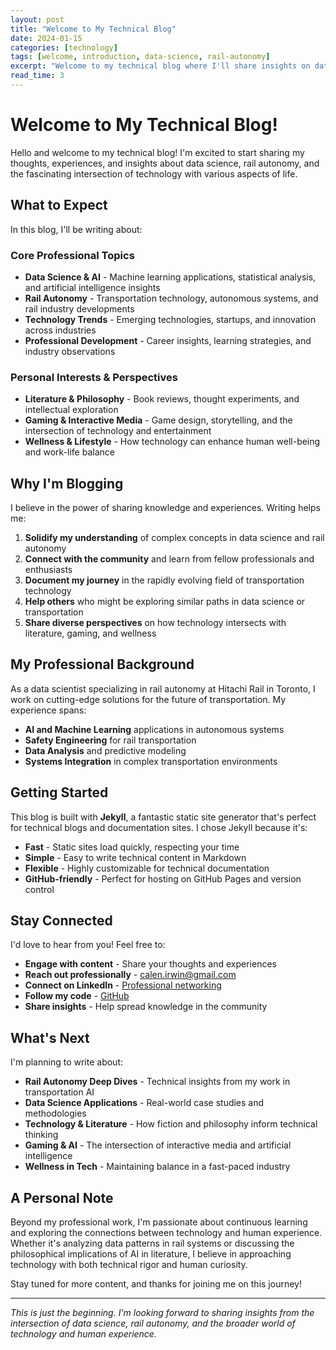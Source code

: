 ```yaml
---
layout: post
title: "Welcome to My Technical Blog"
date: 2024-01-15
categories: [technology]
tags: [welcome, introduction, data-science, rail-autonomy]
excerpt: "Welcome to my technical blog where I'll share insights on data science, rail autonomy, AI, and the intersection of technology with literature, gaming, and wellness."
read_time: 3
---
```


# Welcome to My Technical Blog!

Hello and welcome to my technical blog! I'm excited to start sharing my thoughts, experiences, and insights about data science, rail autonomy, and the fascinating intersection of technology with various aspects of life.

## What to Expect

In this blog, I'll be writing about:

### Core Professional Topics
- **Data Science & AI** - Machine learning applications, statistical analysis, and artificial intelligence insights
- **Rail Autonomy** - Transportation technology, autonomous systems, and rail industry developments
- **Technology Trends** - Emerging technologies, startups, and innovation across industries
- **Professional Development** - Career insights, learning strategies, and industry observations

### Personal Interests & Perspectives
- **Literature & Philosophy** - Book reviews, thought experiments, and intellectual exploration
- **Gaming & Interactive Media** - Game design, storytelling, and the intersection of technology and entertainment
- **Wellness & Lifestyle** - How technology can enhance human well-being and work-life balance

## Why I'm Blogging

I believe in the power of sharing knowledge and experiences. Writing helps me:

1. **Solidify my understanding** of complex concepts in data science and rail autonomy
2. **Connect with the community** and learn from fellow professionals and enthusiasts
3. **Document my journey** in the rapidly evolving field of transportation technology
4. **Help others** who might be exploring similar paths in data science or transportation
5. **Share diverse perspectives** on how technology intersects with literature, gaming, and wellness

## My Professional Background

As a data scientist specializing in rail autonomy at Hitachi Rail in Toronto, I work on cutting-edge solutions for the future of transportation. My experience spans:

- **AI and Machine Learning** applications in autonomous systems
- **Safety Engineering** for rail transportation
- **Data Analysis** and predictive modeling
- **Systems Integration** in complex transportation environments

## Getting Started

This blog is built with **Jekyll**, a fantastic static site generator that's perfect for technical blogs and documentation sites. I chose Jekyll because it's:

- **Fast** - Static sites load quickly, respecting your time
- **Simple** - Easy to write technical content in Markdown
- **Flexible** - Highly customizable for technical documentation
- **GitHub-friendly** - Perfect for hosting on GitHub Pages and version control

## Stay Connected

I'd love to hear from you! Feel free to:

- **Engage with content** - Share your thoughts and experiences
- **Reach out professionally** - [calen.irwin@gmail.com](mailto:calen.irwin@gmail.com)
- **Connect on LinkedIn** - [Professional networking](https://linkedin.com/in/calen-irwin)
- **Follow my code** - [GitHub](https://github.com/calenirwin)
- **Share insights** - Help spread knowledge in the community

## What's Next

I'm planning to write about:
- **Rail Autonomy Deep Dives** - Technical insights from my work in transportation AI
- **Data Science Applications** - Real-world case studies and methodologies
- **Technology & Literature** - How fiction and philosophy inform technical thinking
- **Gaming & AI** - The intersection of interactive media and artificial intelligence
- **Wellness in Tech** - Maintaining balance in a fast-paced industry

## A Personal Note

Beyond my professional work, I'm passionate about continuous learning and exploring the connections between technology and human experience. Whether it's analyzing data patterns in rail systems or discussing the philosophical implications of AI in literature, I believe in approaching technology with both technical rigor and human curiosity.

Stay tuned for more content, and thanks for joining me on this journey!

---

*This is just the beginning. I'm looking forward to sharing insights from the intersection of data science, rail autonomy, and the broader world of technology and human experience.*


